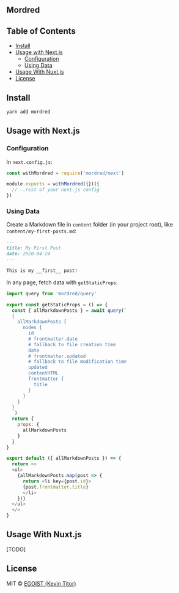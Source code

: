 ## Mordred

## Table of Contents

<!-- toc -->

- [Install](#install)
- [Usage with Next.js](#usage-with-nextjs)
  * [Configuration](#configuration)
  * [Using Data](#using-data)
- [Usage With Nuxt.js](#usage-with-nuxtjs)
- [License](#license)

<!-- tocstop -->

## Install

```bash
yarn add mordred
```

## Usage with Next.js

### Configuration

In `next.config.js`:

```js
const withMordred = require('mordred/next')

module.exports = withMordred({})({
  // ..rest of your next.js config
})
```

### Using Data

Create a Markdown file in `content` folder (in your project root), like `content/my-first-posts.md`:

```markdown
---
title: My First Post
date: 2020-04-24
---

This is my __first__ post!
```

In any page, fetch data with `getStaticProps`:

```js
import query from 'mordred/query'

export const getStaticProps = () => {
  const { allMarkdownPosts } = await query(`
  {
    allMarkdownPosts {
      nodes {
        id
        # frontmatter.date
        # fallback to file creation time
        date
        # frontmatter.updated
        # fallback to file modification time
        updated
        contentHTML
        frontmatter {
          title
        }
      }
    }
  }
  `)
  return {
    props: {
      allMarkdownPosts
    }
  }
}

export default ({ allMarkdownPosts }) => {
  return <>
  <ul>
    {allMarkdownPosts.map(post => {
      return <li key={post.id}>
      {post.frontmatter.title}
      </li>
    })}
  </ul>
  </>
}
```

## Usage With Nuxt.js

[TODO]

## License

MIT &copy; [EGOIST (Kevin Titor)](https://github.com/sponsors/egoist)
